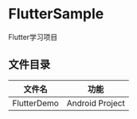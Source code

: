# FlutterSample
Flutter学习项目

## 文件目录

| 文件名 | 功能  |
|:------:|:---:|
| FlutterDemo | Android Project |